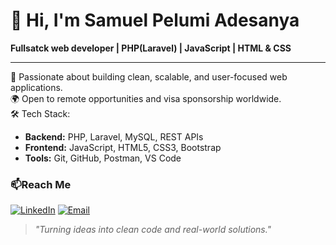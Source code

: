 # 👋 Hi, I'm Samuel Pelumi Adesanya 

**Fullsatck web developer | PHP(Laravel) | JavaScript | HTML & CSS**

---

🌟 Passionate about building clean, scalable, and user-focused web applications.<br/>
🌍 Open to remote opportunities and visa sponsorship worldwide.<br>
🛠️ Tech Stack:

- **Backend:** PHP, Laravel, MySQL, REST APIs
- **Frontend:** JavaScript, HTML5, CSS3, Bootstrap
- **Tools:** Git, GitHub, Postman, VS Code


### 📫Reach Me
[![LinkedIn](https://img.shields.io/badge/LinkedIn-blue?logo=linkedin&logoColor=white)](https://www.linkedin.com/in/ifeoluwa-koleoso-1602051b3)
[![Email](https://img.shields.io/badge/Email-gmail.com-red?logo=gmail&logoColor=white)](mailto:adesanyapelumi2017@gmail.com)



>_"Turning ideas into clean code and real-world solutions."_

<!--
**stackbypelly/stackbypelly** is a ✨ _special_ ✨ repository because its `README.md` (this file) appears on your GitHub profile.

Here are some ideas to get you started:

- 🔭 I’m currently working on ...
- 🌱 I’m currently learning ...
- 👯 I’m looking to collaborate on ...
- 🤔 I’m looking for help with ...
- 💬 Ask me about ...
- 📫 How to reach me: ...
- 😄 Pronouns: ...
- ⚡ Fun fact: ...
-->
